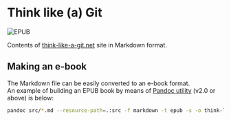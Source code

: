 # Think like (a) Git
![EPUB](https://github.com/igorbotian/think-like-a-git/workflows/EPUB/badge.svg)

Contents of [think-like-a-git.net](http://www.think-like-a-git.net) site in Markdown format.

## Making an e-book

The Markdown file can be easily converted to an e-book format.  
An example of building an EPUB book by means of [Pandoc utility](https://pandoc.org/) (v2.0 or above) is below:

```bash
pandoc src/*.md --resource-path=.:src -f markdown -t epub -s -o think-like-a-git.epub
```
